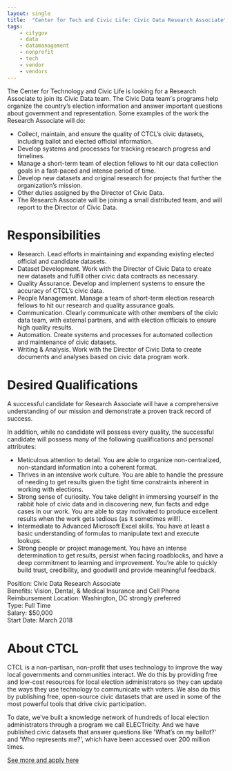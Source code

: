 ```yaml
---
layout: single
title:  "Center for Tech and Civic Life: Civic Data Research Associate"
tags: 
    - citygov
    - data
    - datamanagement
    - nonprofit
    - tech
    - vendor
    - vendors
---
```

The Center for Technology and Civic Life is looking for a Research Associate to join its Civic Data team. The Civic Data team's programs help organize the country’s election information and answer important questions about government and representation. Some examples of the work the Research Associate will do: 

* Collect, maintain, and ensure the quality of CTCL’s civic datasets, including ballot and elected official information.
* Develop systems and processes for tracking research progress and timelines.
* Manage a short-term team of election fellows to hit our data collection goals in a fast-paced and intense period of time.
* Develop new datasets and original research for projects that further the organization’s mission.
* Other duties assigned by the Director of Civic Data.
* The Research Associate will be joining a small distributed team, and will report to the Director of Civic Data.

# Responsibilities
* Research. Lead efforts in maintaining and expanding existing elected official and candidate datasets.
* Dataset Development. Work with the Director of Civic Data to create new datasets and fulfill other civic data contracts as necessary.
* Quality Assurance. Develop and implement systems to ensure the accuracy of CTCL’s civic data.
* People Management. Manage a team of short-term election research fellows to hit our research and quality assurance goals.
* Communication. Clearly communicate with other members of the civic data team, with external partners, and with election officials to ensure high quality results.
* Automation. Create systems and processes for automated collection and maintenance of civic datasets.
* Writing & Analysis. Work with the Director of Civic Data to create documents and analyses based on civic data program work.

# Desired Qualifications
A successful candidate for Research Associate will have a comprehensive understanding of our mission and demonstrate a proven track record of success. 

In addition, while no candidate will possess every quality, the successful candidate will possess many of the following qualifications and personal attributes:

* Meticulous attention to detail. You are able to organize non-centralized, non-standard information into a coherent format.
* Thrives in an intensive work culture. You are able to handle the pressure of needing to get results given the tight time constraints inherent in working with elections.
* Strong sense of curiosity. You take delight in immersing yourself in the rabbit hole of civic data and in discovering new, fun facts and edge cases in our work. You are able to stay motivated to produce excellent results when the work gets tedious (as it sometimes will!).
* Intermediate to Advanced Microsoft Excel skills. You have at least a basic understanding of formulas to manipulate text and execute lookups.
* Strong people or project management. You have an intense determination to get results, persist when facing roadblocks, and have a deep commitment to learning and improvement. You’re able to quickly build trust, credibility, and goodwill and provide meaningful feedback.

Position: Civic Data Research Associate  
Benefits: Vision, Dental, & Medical Insurance and Cell Phone Reimbursement
Location: Washington, DC strongly preferred  
Type: Full Time  
Salary: $50,000  
Start Date: March 2018  

# About CTCL
CTCL is a non-partisan, non-profit that uses technology to improve the way local governments and communities interact. We do this by providing free and low-cost resources for local election administrators so they can update the ways they use technology to communicate with voters. We also do this by publishing free, open-source civic datasets that are used in some of the most powerful tools that drive civic participation. 

To date, we’ve built a knowledge network of hundreds of local election administrators through a program we call ELECTricity. And we have published civic datasets that answer questions like 'What’s on my ballot?' and 'Who represents me?', which have been accessed over 200 million times.

[See more and apply here](https://www.techandciviclife.org/news/2018/1/17/job-civic-data-research-associate)

